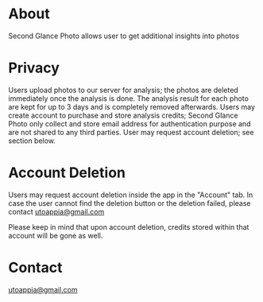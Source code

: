# About
Second Glance Photo allows user to get additional insights into photos

# Privacy
Users upload photos to our server for analysis; the photos are deleted immediately once the analysis is done. The analysis result for each photo are kept for up to 3 days and is completely removed afterwards.
Users may create account to purchase and store analysis credits; Second Glance Photo only collect and store email address for authentication purpose and are not shared to any third parties.
User may request account deletion; see section below.

# Account Deletion
Users may request account deletion inside the app in the "Account" tab.
In case the user cannot find the deletion button or the deletion failed, please contact utoappia@gmail.com

Please keep in mind that upon account deletion, credits stored within that account will be gone as well.

# Contact
utoappia@gmail.com
